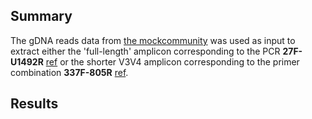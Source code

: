 ## Summary

The gDNA reads data from [the mockcommunity](https://github.com/LomanLab/mockcommunity/edit/master/README.md) was used as input to extract either the 'full-length' amplicon corresponding to the PCR **27F-U1492R** [ref](https://en.wikipedia.org/wiki/16S_ribosomal_RNA) or the shorter V3V4 amplicon corresponding to the primer combination **337F-805R** [ref](https://en.wikipedia.org/wiki/16S_ribosomal_RNA).

## Results

